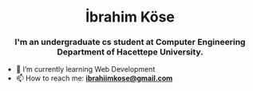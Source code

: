 <h1 align="center"> İbrahim Köse</h1>
<h3 align="center"> I'm an undergraduate cs student at Computer Engineering Department of Hacettepe University. </h3>


- 🌱 I’m currently learning Web Development
- 📫 How to reach me: **ibrahiimkose@gmail.com**


<!--
**ibrahimkse/ibrahimkse** is a ✨ _special_ ✨ repository because its `README.md` (this file) appears on your GitHub profile.

Here are some ideas to get you started:

- 🔭 I’m currently working on ...
- 🌱 I’m currently learning ...
- 👯 I’m looking to collaborate on ...
- 🤔 I’m looking for help with ...
- 💬 Ask me about ...
- 📫 How to reach me: ...
- 😄 Pronouns: ...
- ⚡ Fun fact: ...
-->
